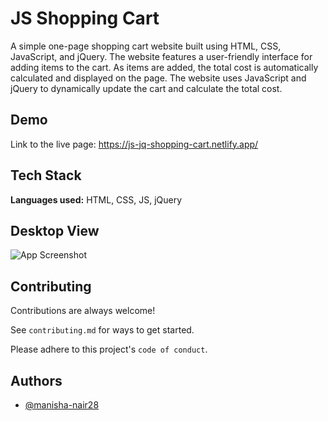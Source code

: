 
# JS Shopping Cart

A simple one-page shopping cart website built using HTML, CSS, JavaScript, and jQuery. The website features a user-friendly interface for adding items to the cart. As items are added, the total cost is automatically calculated and displayed on the page. The website uses JavaScript and jQuery to dynamically update the cart and calculate the total cost.






## Demo
Link to the live page: https://js-jq-shopping-cart.netlify.app/


## Tech Stack

**Languages used:** HTML, CSS, JS, jQuery




## Desktop View

![App Screenshot](https://freeimage.host/i/H1PCbpe)


## Contributing

Contributions are always welcome!

See `contributing.md` for ways to get started.

Please adhere to this project's `code of conduct`.


## Authors

- [@manisha-nair28](https://github.com/manisha-nair28)

